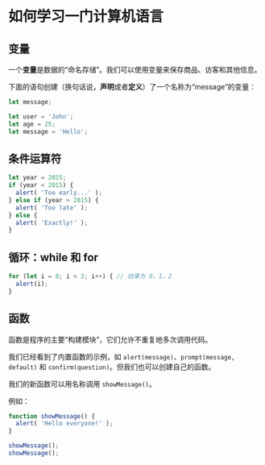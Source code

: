 # 如何学习一门计算机语言

## 变量

一个**变量**是数据的“命名存储”。我们可以使用变量来保存商品、访客和其他信息。

下面的语句创建（换句话说，**声明**或者**定义**）了一个名称为“message”的变量：

```javascript
let message;
```

```javascript
let user = 'John';
let age = 25;
let message = 'Hello';
```

## 条件运算符

```javascript
let year = 2015;
if (year < 2015) {
  alert( 'Too early...' );
} else if (year > 2015) {
  alert( 'Too late' );
} else {
  alert( 'Exactly!' );
}
```

## 循环：while 和 for

```javascript
for (let i = 0; i < 3; i++) { // 结果为 0、1、2
  alert(i);
}
```

## 函数

函数是程序的主要“构建模块”，它们允许不重复地多次调用代码。

我们已经看到了内置函数的示例，如 `alert(message)`、`prompt(message, default)` 和 `confirm(question)`。但我们也可以创建自己的函数。

我们的新函数可以用名称调用 `showMessage()`。

例如：

```javascript
function showMessage() {
  alert( 'Hello everyone!' );
}

showMessage();
showMessage();
```
